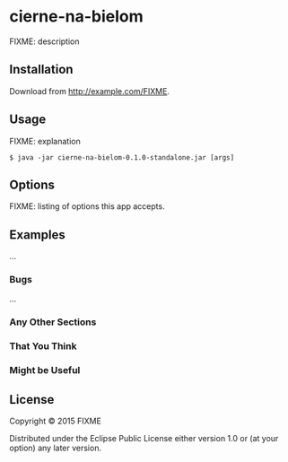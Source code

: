 # cierne-na-bielom

FIXME: description

## Installation

Download from http://example.com/FIXME.

## Usage

FIXME: explanation

    $ java -jar cierne-na-bielom-0.1.0-standalone.jar [args]

## Options

FIXME: listing of options this app accepts.

## Examples

...

### Bugs

...

### Any Other Sections
### That You Think
### Might be Useful

## License

Copyright © 2015 FIXME

Distributed under the Eclipse Public License either version 1.0 or (at
your option) any later version.

